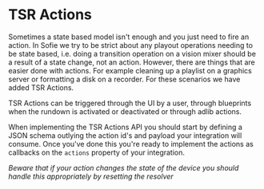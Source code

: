 # TSR Actions

Sometimes a state based model isn't enough and you just need to fire an action. In Sofie we try to be strict about any playout operations needing to be state based, i.e. doing a transition operation on a vision mixer should be a result of a state change, not an action. However, there are things that are easier done with actions. For example cleaning up a playlist on a graphics server or formatting a disk on a recorder. For these scenarios we have added TSR Actions.

TSR Actions can be triggered through the UI by a user, through blueprints when the rundown is activated or deactivated or through adlib actions.

When implementing the TSR Actions API you should start by defining a JSON schema outlying the action id's and payload your integration will consume. Once you've done this you're ready to implement the actions as callbacks on the `actions` property of your integration.

_Beware that if your action changes the state of the device you should handle this appropriately by resetting the resolver_
